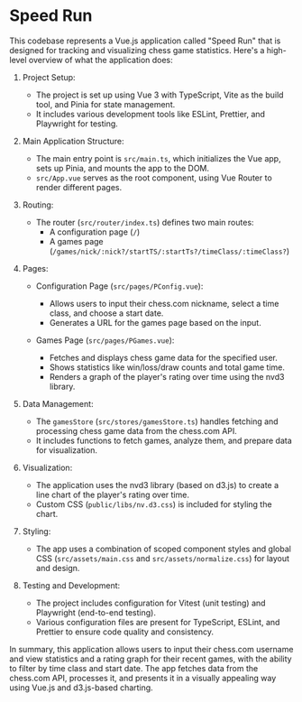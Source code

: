 # Speed Run

This codebase represents a Vue.js application called "Speed Run" that is designed for tracking and visualizing chess game statistics. Here's a high-level overview of what the application does:

1. Project Setup:

   - The project is set up using Vue 3 with TypeScript, Vite as the build tool, and Pinia for state management.
   - It includes various development tools like ESLint, Prettier, and Playwright for testing.

2. Main Application Structure:

   - The main entry point is `src/main.ts`, which initializes the Vue app, sets up Pinia, and mounts the app to the DOM.
   - `src/App.vue` serves as the root component, using Vue Router to render different pages.

3. Routing:

   - The router (`src/router/index.ts`) defines two main routes:
     - A configuration page (`/`)
     - A games page (`/games/nick/:nick?/startTS/:startTs?/timeClass/:timeClass?`)

4. Pages:

   - Configuration Page (`src/pages/PConfig.vue`):

     - Allows users to input their chess.com nickname, select a time class, and choose a start date.
     - Generates a URL for the games page based on the input.

   - Games Page (`src/pages/PGames.vue`):
     - Fetches and displays chess game data for the specified user.
     - Shows statistics like win/loss/draw counts and total game time.
     - Renders a graph of the player's rating over time using the nvd3 library.

5. Data Management:

   - The `gamesStore` (`src/stores/gamesStore.ts`) handles fetching and processing chess game data from the chess.com API.
   - It includes functions to fetch games, analyze them, and prepare data for visualization.

6. Visualization:

   - The application uses the nvd3 library (based on d3.js) to create a line chart of the player's rating over time.
   - Custom CSS (`public/libs/nv.d3.css`) is included for styling the chart.

7. Styling:

   - The app uses a combination of scoped component styles and global CSS (`src/assets/main.css` and `src/assets/normalize.css`) for layout and design.

8. Testing and Development:
   - The project includes configuration for Vitest (unit testing) and Playwright (end-to-end testing).
   - Various configuration files are present for TypeScript, ESLint, and Prettier to ensure code quality and consistency.

In summary, this application allows users to input their chess.com username and view statistics and a rating graph for their recent games, with the ability to filter by time class and start date. The app fetches data from the chess.com API, processes it, and presents it in a visually appealing way using Vue.js and d3.js-based charting.
